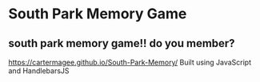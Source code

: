 # South Park Memory Game
## south park memory game!! do you member?
https://cartermagee.github.io/South-Park-Memory/
Built using JavaScript and HandlebarsJS
